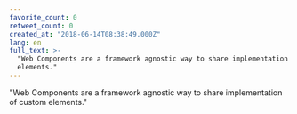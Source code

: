 ```yaml
---
favorite_count: 0
retweet_count: 0
created_at: "2018-06-14T08:38:49.000Z"
lang: en
full_text: >-
  "Web Components are a framework agnostic way to share implementation of custom
  elements."
---
```


"Web Components are a framework agnostic way to share implementation of custom
elements."
